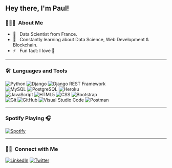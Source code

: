 ## Hey there, I'm Paul!

### 👨🏻‍💻 &nbsp;About Me

- 🤔 &nbsp; Data Scientist from France.
- 🌱 &nbsp; Constantly learning about Data Science, Web Development & Blockchain.
- ⚡️ &nbsp; Fun fact: I love :basketball:

---

### 🛠 &nbsp;Languages and Tools

  ![Python](https://img.shields.io/badge/-Python-333333?style=flat&logo=python)
  ![Django](https://img.shields.io/badge/-Django-092E20?style=flat&logo=django)
  ![Django REST Framework](https://img.shields.io/badge/-Django%20REST%20Framework-092E20?style=flat&logo=django)<br>
  ![MySQL](https://img.shields.io/badge/-MySQL-333333?style=flat&logo=mysql)
  ![PostgreSQL](https://img.shields.io/badge/-PostgreSQL-336791?style=flat&logo=PostgreSQL) 
  ![Heroku](https://img.shields.io/badge/-Heroku-430098?style=flat&logo=heroku)<br>
  ![JavaScript](https://img.shields.io/badge/-JavaScript-333333?style=flat&logo=javascript)
  ![HTML5](https://img.shields.io/badge/-HTML5-333333?style=flat&logo=HTML5)
  ![CSS](https://img.shields.io/badge/-CSS-333333?style=flat&logo=CSS3&logoColor=1572B6)
  ![Bootstrap](https://img.shields.io/badge/-Bootstrap-333333?style=flat&logo=bootstrap&logoColor=563D7C)<br>
  ![Git](https://img.shields.io/badge/-Git-333333?style=flat&logo=git)
  ![GitHub](https://img.shields.io/badge/-GitHub-333333?style=flat&logo=github)
  ![Visual Studio Code](https://img.shields.io/badge/-Visual%20Studio%20Code-333333?style=flat&logo=visual-studio-code&logoColor=007ACC)
  ![Postman](https://img.shields.io/badge/-Postman-000000?style=flat&logo=postman)<br>


---


### Spotify Playing 🎧
[![Spotify](https://novatorem.visualbean.vercel.app/api/spotify)](https://open.spotify.com/user/1153825590)

---

### 🤝🏻 &nbsp;Connect with Me 

<p align="left">
<a href="https://www.linkedin.com/in/paul-rousset-ba6b7048/"><img alt="LinkedIn" src="https://img.shields.io/badge/linkedin-prousset-blue"></a>
<a href="mailto:paulrousset@hotmail.fr"><img alt="Twitter" src="https://img.shields.io/badge/outlook-prousset-blue"></a>
</p>

